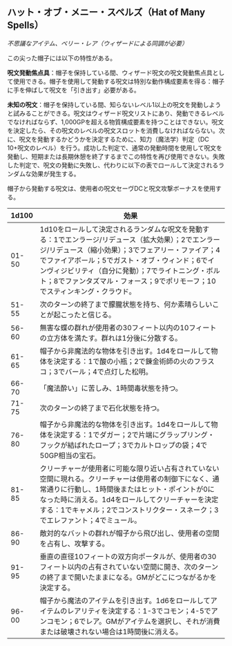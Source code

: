 ## ハット・オブ・メニー・スペルズ（Hat of Many Spells）
*不思議なアイテム、ベリー・レア（ウィザードによる同調が必要）*

この尖った帽子には以下の特性がある。

**呪文発動焦点具**：帽子を保持している間、ウィザード呪文の呪文発動焦点具として使用できる。帽子を使用して発動する呪文は特別な動作構成要素を得る：帽子に手を伸ばして呪文を「引き出す」必要がある。

**未知の呪文**：帽子を保持している間、知らないレベル1以上の呪文を発動しようと試みることができる。呪文はウィザード呪文リストにあり、発動できるレベルでなければならず、1,000GPを超える物質構成要素を持つことはできない。呪文を決定したら、その呪文のレベルの呪文スロットを消費しなければならない。次に、呪文を発動するかどうかを決定するために、知力（魔法学）判定（DC 10+呪文のレベル）を行う。成功した判定で、通常の発動時間を使用して呪文を発動し、短期または長期休憩を終了するまでこの特性を再び使用できない。失敗した判定で、呪文の発動に失敗し、代わりに以下の表でロールして決定されるランダムな効果が発生する。

帽子から発動する呪文は、使用者の呪文セーヴDCと呪文攻撃ボーナスを使用する。

| 1d100 | 効果 |
|-------|------|
| 01-50 | 1d10をロールして決定されるランダムな呪文を発動する：1でエンラージ/リデュース（拡大効果）；2でエンラージ/リデュース（縮小効果）；3でフェアリー・ファイア；4でファイアボール；5でガスト・オブ・ウィンド；6でインヴィジビリティ（自分に発動）；7でライトニング・ボルト；8でファンタズマル・フォース；9でポリモーフ；10でスティンキング・クラウド。 |
| 51-55 | 次のターンの終了まで朦朧状態を持ち、何か素晴らしいことが起こったと信じる。 |
| 56-60 | 無害な蝶の群れが使用者の30フィート以内の10フィートの立方体を満たす。群れは1分後に分散する。 |
| 61-65 | 帽子から非魔法的な物体を引き出す。1d4をロールして物体を決定する：1で酸の小瓶；2で錬金術師の火のフラスコ；3でバール；4で点灯した松明。 |
| 66-70 | 「魔法酔い」に苦しみ、1時間毒状態を持つ。 |
| 71-75 | 次のターンの終了まで石化状態を持つ。 |
| 76-80 | 帽子から非魔法的な物体を引き出す。1d4をロールして物体を決定する：1でダガー；2で片端にグラップリング・フックが結ばれたロープ；3でカルトロップの袋；4で50GP相当の宝石。 |
| 81-85 | クリーチャーが使用者に可能な限り近い占有されていない空間に現れる。クリーチャーは使用者の制御下になく、通常通りに行動し、1時間後またはヒット・ポイントが0になった時に消える。1d4をロールしてクリーチャーを決定する：1でキャメル；2でコンストリクター・スネーク；3でエレファント；4でミュール。 |
| 86-90 | 敵対的なバットの群れが帽子から飛び出し、使用者の空間を占有し、攻撃する。 |
| 91-95 | 垂直の直径10フィートの双方向ポータルが、使用者の30フィート以内の占有されていない空間に開き、次のターンの終了まで開いたままになる。GMがどこにつながるかを決定する。 |
| 96-00 | 帽子から魔法のアイテムを引き出す。1d6をロールしてアイテムのレアリティを決定する：1-3でコモン；4-5でアンコモン；6でレア。GMがアイテムを選択し、それが消費または破壊されない場合は1時間後に消える。 |